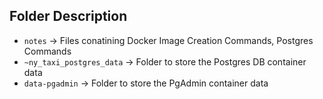 ## Folder Description
* `notes` -> Files conatining Docker Image Creation Commands, Postgres Commands
* `~ny_taxi_postgres_data` -> Folder to store the Postgres DB container data
* `data-pgadmin` -> Folder to store the PgAdmin container data


